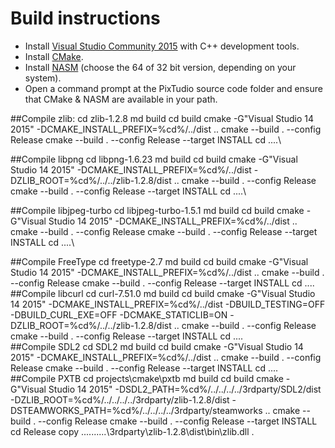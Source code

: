 # Build instructions

* Install [Visual Studio Community 2015](https://www.visualstudio.com/en/vs/community/) with C++ development tools.
* Install [CMake](https://cmake.org/).
* Install [NASM](http://www.nasm.us/) (choose the 64 of 32 bit version, depending on your system).
* Open a command prompt at the PixTudio source code folder and ensure that CMake & NASM are available in your path.

##Compile zlib:
    cd zlib-1.2.8
    md build
    cd build
    cmake -G"Visual Studio 14 2015" -DCMAKE_INSTALL_PREFIX=%cd%/../dist ..
    cmake --build . --config Release
    cmake --build . --config Release --target INSTALL
    cd ..\..\

##Compile libpng
    cd libpng-1.6.23
    md build
    cd build
    cmake -G"Visual Studio 14 2015" -DCMAKE_INSTALL_PREFIX=%cd%/../dist -DZLIB_ROOT=%cd%/../../zlib-1.2.8/dist ..
    cmake --build . --config Release
    cmake --build . --config Release --target INSTALL
    cd ..\..\

##Compile libjpeg-turbo
    cd libjpeg-turbo-1.5.1
    md build
    cd build
    cmake -G"Visual Studio 14 2015" -DCMAKE_INSTALL_PREFIX=%cd%/../dist ..
    cmake --build . --config Release
    cmake --build . --config Release --target INSTALL
    cd ..\..\

##Compile FreeType
    cd freetype-2.7
    md build
    cd build
    cmake -G"Visual Studio 14 2015" -DCMAKE_INSTALL_PREFIX=%cd%/../dist ..
    cmake --build . --config Release
    cmake --build . --config Release --target INSTALL
    cd ..\..\
##Compile libcurl
    cd curl-7.51.0
    md build
    cd build
    cmake -G"Visual Studio 14 2015" -DCMAKE_INSTALL_PREFIX=%cd%/../dist -DBUILD_TESTING=OFF -DBUILD_CURL_EXE=OFF -DCMAKE_STATICLIB=ON -DZLIB_ROOT=%cd%/../../zlib-1.2.8/dist ..
    cmake --build . --config Release
    cmake --build . --config Release --target INSTALL
    cd ..\..\
##Compile SDL2
    cd SDL2
    md build
    cd build
    cmake -G"Visual Studio 14 2015" -DCMAKE_INSTALL_PREFIX=%cd%/../dist ..
    cmake --build . --config Release
    cmake --build . --config Release --target INSTALL
    cd ..\..\
##Compile PXTB
    cd projects\cmake\pxtb
    md build
    cd build
    cmake -G"Visual Studio 14 2015" -DSDL2_PATH=%cd%/../../../../3rdparty/SDL2/dist -DZLIB_ROOT=%cd%/../../../../3rdparty/zlib-1.2.8/dist -DSTEAMWORKS_PATH=%cd%/../../../../3rdparty/steamworks ..
    cmake --build . --config Release
    cmake --build . --config Release --target INSTALL
    cd Release
    copy ..\..\..\..\..\3rdparty\zlib-1.2.8\dist\bin\zlib.dll .